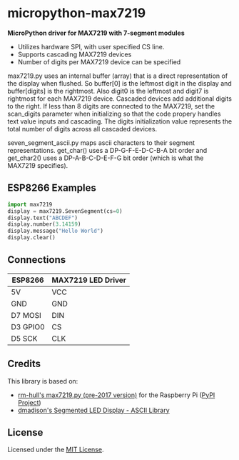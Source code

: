 # micropython-max7219
**MicroPython driver for MAX7219 with 7-segment modules**

* Utilizes hardware SPI, with user specified CS line.
* Supports cascading MAX7219 devices
* Number of digits per MAX7219 device can be specified

max7219.py uses an internal buffer (array) that is a direct representation of the display when flushed.  So buffer[0] is the leftmost digit in the display and buffer[digits] is the rightmost.  Also digit0 is the leftmost and digit7 is rightmost for each MAX7219 device.  Cascaded devices add additional digits to the right.  If less than 8 digits are connected to the MAX7219, set the scan_digits parameter when initializing so that the code propery handles text value inputs and cascading.  The digits initialization value represents the total number of digits across all cascaded devices.

seven_segment_ascii.py maps ascii characters to their segment representations.  get_char() uses a DP-G-F-E-D-C-B-A bit order and get_char2() uses a DP-A-B-C-D-E-F-G bit order (which is what the MAX7219 specifies).

## ESP8266 Examples

```python
import max7219
display = max7219.SevenSegment(cs=0)
display.text("ABCDEF")
display.number(3.14159)
display.message("Hello World")
display.clear()
```

## Connections

ESP8266          | MAX7219 LED Driver
---------------- | ----------------------
5V               | VCC 
GND              | GND
D7 MOSI          | DIN
D3 GPIO0         | CS
D5 SCK           | CLK


## Credits
This library is based on:
* [rm-hull's max7219.py (pre-2017 version)](https://github.com/rm-hull/max7219) for the Raspberry Pi ([PyPI Project](https://pypi.org/project/max7219/))
* [dmadison's Segmented LED Display - ASCII Library](https://github.com/dmadison/LED-Segment-ASCII)


## License

Licensed under the [MIT License](http://opensource.org/licenses/MIT).

